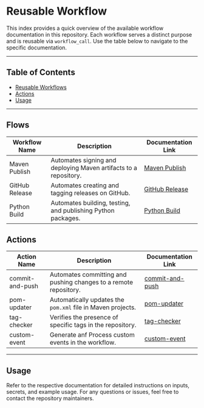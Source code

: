 # Reusable Workflow

This index provides a quick overview of the available workflow documentation in this repository. Each workflow serves a distinct purpose and is reusable via `workflow_call`. Use the table below to navigate to the specific documentation.

---

## Table of Contents
- [Reusable Workflows](#flows)
- [Actions](#actions)
- [Usage](#usage)

---

## Flows

| Workflow Name                  | Description                                                                 | Documentation Link                                   |
|--------------------------------|-----------------------------------------------------------------------------|-----------------------------------------------------|
| Maven Publish         | Automates signing and deploying Maven artifacts to a repository.            | [Maven Publish](./reusable/maven-publish_doc.md)   |
| GitHub Release        | Automates creating and tagging releases on GitHub.                          | [GitHub Release](./reusable/create-github-release_doc.md) |
| Python Build          | Automates building, testing, and publishing Python packages.                | [Python Build](./reusable/python-publish.md)        |


## Actions

| Action Name      | Description                                                         | Documentation Link                                   |
|------------------|---------------------------------------------------------------------|-----------------------------------------------------|
| commit-and-push  | Automates committing and pushing changes to a remote repository.    | [commit-and-push](./actions/commit-and-push/readme.md) |
| pom-updater      | Automatically updates the `pom.xml` file in Maven projects.         | [pom-updater](./actions/pom-updater/readme.md) |
| tag-checker      | Verifies the presence of specific tags in the repository.           | [tag-checker](./actions/tag-checker/readme.md) |
| custom-event     | Generate anf Process custom events in the workflow.                 | [custom-event](./actions/custom-event/readme.md) |


---

## Usage

Refer to the respective documentation for detailed instructions on inputs, secrets, and example usage. For any questions or issues, feel free to contact the repository maintainers.
